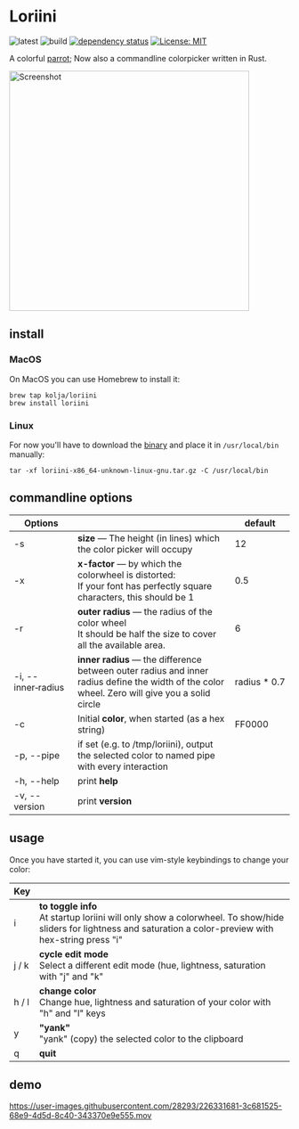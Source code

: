 # Loriini

![latest](https://img.shields.io/github/v/tag/kolja/loriini)
![build](https://github.com/kolja/loriini/actions/workflows/rust.yml/badge.svg)
[![dependency status](https://deps.rs/repo/github/kolja/loriini/status.svg?path=%2F)](https://deps.rs/repo/github/kolja/loriini?path=%2F)
[![License: MIT](https://img.shields.io/badge/License-MIT-yellow.svg)](https://opensource.org/licenses/MIT)

A colorful [parrot](https://en.wikipedia.org/wiki/Loriini); Now also a commandline colorpicker written in Rust.

<img width="431" alt="Screenshot" src="https://user-images.githubusercontent.com/28293/226347553-7e75f345-326a-48b0-910d-0e43411eee74.png">

## install

### MacOS

On MacOS you can use Homebrew to install it:
```
brew tap kolja/loriini
brew install loriini
```
### Linux

For now you'll have to download the [binary](https://github.com/kolja/loriini/releases/download/v0.1.2/loriini-x86_64-unknown-linux-gnu.tar.gz) and place it in ```/usr/local/bin``` manually:
```
tar -xf loriini-x86_64-unknown-linux-gnu.tar.gz -C /usr/local/bin
```

## commandline options

| Options            |                               | default   |
|--------------------|-------------------------------|-----------|
| -s                 | **size** &mdash; The height (in lines) which the color picker will occupy  | 12      |
| -x                 | **x-factor** &mdash; by which the colorwheel is distorted:<br/>If your font has perfectly square characters, this should be 1 | 0.5 |
| -r                 | **outer radius** &mdash; the radius of the color wheel<br/>It should be half the size to cover all the available area.   | 6      |
| -i, --inner&#8209;radius | **inner radius** &mdash; the difference between outer radius and inner radius define the width of the color wheel. Zero will give you a solid circle | radius&nbsp;*&nbsp;0.7 |
| -c                 | Initial **color**, when started (as a hex string) | FF0000      |
| -p, --pipe         | if set (e.g. to /tmp/loriini), output the selected color to named pipe with every interaction |           |
| -h, --help         | print **help**                |           |
| -v, --version      | print **version**             |           |


## usage

Once you have started it, you can use vim-style keybindings to change your color:

| Key   |    |
| ----- | -- |
| i     | **to toggle info**<br/>At startup loriini will only show a colorwheel. To show/hide sliders for lightness and saturation a color-preview with hex-string press "i" |
| j / k | **cycle edit mode**<br/>Select a different edit mode (hue, lightness, saturation with "j" and "k" |
| h / l | **change color**<br/>Change hue, lightness and saturation of your color with "h" and "l" keys |
| y     | **"yank"**<br/> "yank" (copy) the selected color to the clipboard |
| q     | **quit** |

## demo

https://user-images.githubusercontent.com/28293/226331681-3c681525-68e9-4d5d-8c40-343370e9e555.mov

